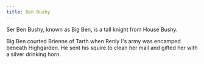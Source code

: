 ```yaml
---
title: Ben Bushy
---
```


Ser Ben Bushy, known as Big Ben, is a tall knight from House Bushy.

Big Ben courted Brienne of Tarth when Renly I's army was encamped beneath Highgarden. He sent his squire to clean her mail and gifted her with a silver drinking horn. 


